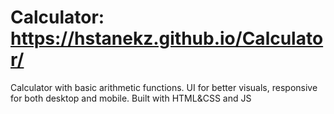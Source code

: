 # Calculator: https://hstanekz.github.io/Calculator/
Calculator with basic arithmetic functions. 
UI for better visuals, responsive for both desktop and mobile. 
Built with HTML&CSS and JS
